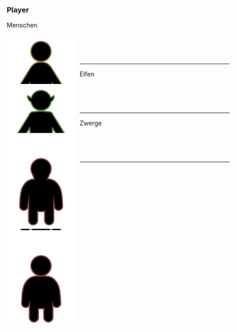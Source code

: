 <style>
    .player{
        width: 155px;
        height: 90px;
        float: left;
        text-align: center;
        margin: 0 10px 0 0;
    }
</style>

### Player

Menschen

<div class="player">
    <img src="../assets/player/humanM.svg">
    <img src="../assets/player/humanW.svg">
</div><br><br><br>

<hr>

Elfen

<div class="player">
    <img src="../assets/player/elfM.svg">
    <img src="../assets/player/elfW.svg">
</div><br><br><br>

<hr>

Zwerge

<div class="player">
    <img src="../assets/player/dwarfM.svg">
    <img src="../assets/player/dwarfW.svg">
</div><br><br><br>

<hr>
